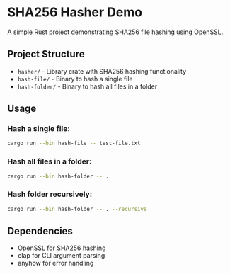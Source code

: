 # SHA256 Hasher Demo

A simple Rust project demonstrating SHA256 file hashing using OpenSSL.

## Project Structure

- `hasher/` - Library crate with SHA256 hashing functionality
- `hash-file/` - Binary to hash a single file
- `hash-folder/` - Binary to hash all files in a folder

## Usage

### Hash a single file:
```bash
cargo run --bin hash-file -- test-file.txt
```

### Hash all files in a folder:
```bash
cargo run --bin hash-folder -- .
```

### Hash folder recursively:
```bash
cargo run --bin hash-folder -- . --recursive
```

## Dependencies

- OpenSSL for SHA256 hashing
- clap for CLI argument parsing
- anyhow for error handling
